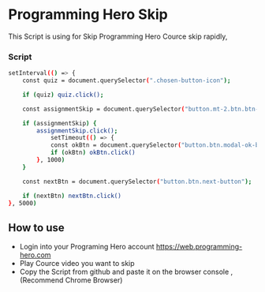 ﻿# Programming Hero Skip
This Script is using for Skip Programming Hero Cource skip rapidly, 

### Script
```bash
setInterval(() => {
    const quiz = document.querySelector(".chosen-button-icon");

    if (quiz) quiz.click();

    const assignmentSkip = document.querySelector("button.mt-2.btn.btn-outline-primary.custom-modal-button.btn.btn-md");

    if (assignmentSkip) {
        assignmentSkip.click();
            setTimeout(() => {
            const okBtn = document.querySelector("button.btn.modal-ok-button");
            if (okBtn) okBtn.click()
        }, 1000)
    }

    const nextBtn = document.querySelector("button.btn.next-button");

    if (nextBtn) nextBtn.click()
}, 5000)
```

## How to use 
- Login into your Programing Hero account https://web.programming-hero.com
- Play Cource video you want to skip
- Copy the Script from github and paste it on the browser console , (Recommend Chrome Browser)
